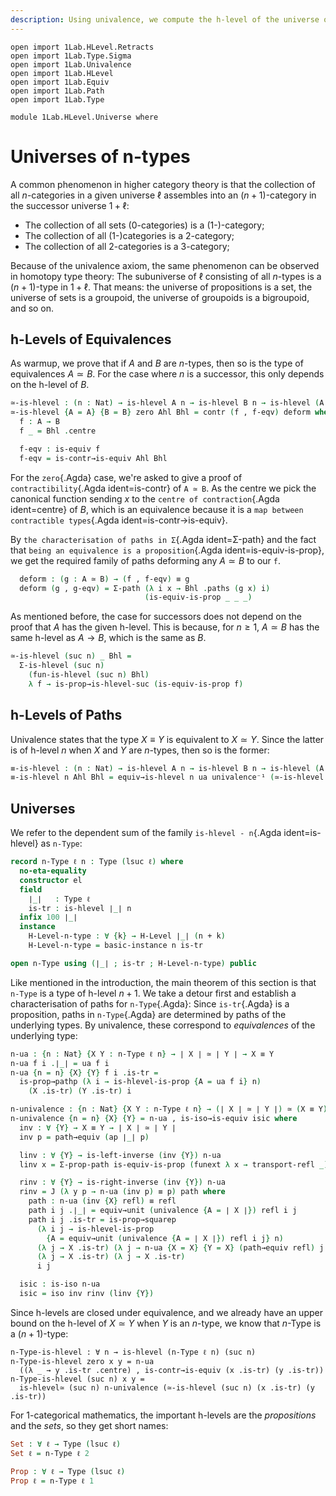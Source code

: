 ```yaml
---
description: Using univalence, we compute the h-level of the universe of n types.
---
```

```
open import 1Lab.HLevel.Retracts
open import 1Lab.Type.Sigma
open import 1Lab.Univalence
open import 1Lab.HLevel
open import 1Lab.Equiv
open import 1Lab.Path
open import 1Lab.Type

module 1Lab.HLevel.Universe where
```

<!--
```
private variable
  ℓ : Level
  A B C : Type ℓ
```
-->

# Universes of n-types

A common phenomenon in higher category theory is that the collection of
all $n$-categories in a given universe $\ell$ assembles into an
$(n+1)$-category in the successor universe $1+\ell$:

* The collection of all sets (0-categories) is a (1-)-category;
* The collection of all (1-)categories is a 2-category;
* The collection of all 2-categories is a 3-category;

Because of the univalence axiom, the same phenomenon can be observed in
homotopy type theory: The subuniverse of $\ell$ consisting of all
$n$-types is a $(n+1)$-type in $1+\ell$. That means: the universe of
propositions is a set, the universe of sets is a groupoid, the universe
of groupoids is a bigroupoid, and so on.

## h-Levels of Equivalences

As warmup, we prove that if $A$ and $B$ are $n$-types, then so is the
type of equivalences $A \simeq B$. For the case where $n$ is a
successor, this only depends on the h-level of $B$.

```agda
≃-is-hlevel : (n : Nat) → is-hlevel A n → is-hlevel B n → is-hlevel (A ≃ B) n
≃-is-hlevel {A = A} {B = B} zero Ahl Bhl = contr (f , f-eqv) deform where
  f : A → B
  f _ = Bhl .centre

  f-eqv : is-equiv f
  f-eqv = is-contr→is-equiv Ahl Bhl
```

For the `zero`{.Agda} case, we're asked to give a proof of
`contractibility`{.Agda ident=is-contr} of `A ≃ B`. As the centre we pick
the canonical function sending $x$ to the `centre of contraction`{.Agda
ident=centre} of $B$, which is an equivalence because it is a
`map between contractible types`{.Agda ident=is-contr→is-equiv}.

By `the characterisation of paths in Σ`{.Agda ident=Σ-path} and the fact
that `being an equivalence is a proposition`{.Agda
ident=is-equiv-is-prop}, we get the required family of paths deforming any
$A \simeq B$ to our `f`.

```agda
  deform : (g : A ≃ B) → (f , f-eqv) ≡ g
  deform (g , g-eqv) = Σ-path (λ i x → Bhl .paths (g x) i)
                              (is-equiv-is-prop _ _ _)
```

As mentioned before, the case for successors does not depend on the
proof that $A$ has the given h-level. This is because, for $n \ge 1$, $A
\simeq B$ has the same h-level as $A \to B$, which is the same as $B$.

```agda
≃-is-hlevel (suc n) _ Bhl =
  Σ-is-hlevel (suc n)
    (fun-is-hlevel (suc n) Bhl)
    λ f → is-prop→is-hlevel-suc (is-equiv-is-prop f)
```

## h-Levels of Paths

Univalence states that the type $X ≡ Y$ is equivalent to $X \simeq Y$.
Since the latter is of h-level $n$ when $X$ and $Y$ are $n$-types, then
so is the former:

```agda
≡-is-hlevel : (n : Nat) → is-hlevel A n → is-hlevel B n → is-hlevel (A ≡ B) n
≡-is-hlevel n Ahl Bhl = equiv→is-hlevel n ua univalence⁻¹ (≃-is-hlevel n Ahl Bhl)
```

## Universes

We refer to the dependent sum of the family `is-hlevel - n`{.Agda
ident=is-hlevel} as `n-Type`:

```agda
record n-Type ℓ n : Type (lsuc ℓ) where
  no-eta-equality
  constructor el
  field
    ∣_∣   : Type ℓ
    is-tr : is-hlevel ∣_∣ n
  infix 100 ∣_∣
  instance
    H-Level-n-type : ∀ {k} → H-Level ∣_∣ (n + k)
    H-Level-n-type = basic-instance n is-tr

open n-Type using (∣_∣ ; is-tr ; H-Level-n-type) public
```

Like mentioned in the introduction, the main theorem of this section is
that `n-Type` is a type of h-level $n+1$. We take a detour first and
establish a characterisation of paths for `n-Type`{.Agda}: Since
`is-tr`{.Agda} is a proposition, paths in `n-Type`{.Agda} are determined
by paths of the underlying types. By univalence, these correspond to
_equivalences_ of the underlying type:

```agda
n-ua : {n : Nat} {X Y : n-Type ℓ n} → ∣ X ∣ ≃ ∣ Y ∣ → X ≡ Y
n-ua f i .∣_∣ = ua f i
n-ua {n = n} {X} {Y} f i .is-tr =
  is-prop→pathp (λ i → is-hlevel-is-prop {A = ua f i} n)
    (X .is-tr) (Y .is-tr) i

n-univalence : {n : Nat} {X Y : n-Type ℓ n} → (∣ X ∣ ≃ ∣ Y ∣) ≃ (X ≡ Y)
n-univalence {n = n} {X} {Y} = n-ua , is-iso→is-equiv isic where
  inv : ∀ {Y} → X ≡ Y → ∣ X ∣ ≃ ∣ Y ∣
  inv p = path→equiv (ap ∣_∣ p)

  linv : ∀ {Y} → is-left-inverse (inv {Y}) n-ua
  linv x = Σ-prop-path is-equiv-is-prop (funext λ x → transport-refl _)

  rinv : ∀ {Y} → is-right-inverse (inv {Y}) n-ua
  rinv = J (λ y p → n-ua (inv p) ≡ p) path where
    path : n-ua (inv {X} refl) ≡ refl
    path i j .∣_∣ = equiv→unit (univalence {A = ∣ X ∣}) refl i j
    path i j .is-tr = is-prop→squarep
      (λ i j → is-hlevel-is-prop
        {A = equiv→unit (univalence {A = ∣ X ∣}) refl i j} n)
      (λ j → X .is-tr) (λ j → n-ua {X = X} {Y = X} (path→equiv refl) j .is-tr)
      (λ j → X .is-tr) (λ j → X .is-tr)
      i j

  isic : is-iso n-ua
  isic = iso inv rinv (linv {Y})
```

Since h-levels are closed under equivalence, and we already have an
upper bound on the h-level of $X \simeq Y$ when $Y$ is an $n$-type, we
know that $n$-Type is a $(n+1)$-type:

```
n-Type-is-hlevel : ∀ n → is-hlevel (n-Type ℓ n) (suc n)
n-Type-is-hlevel zero x y = n-ua
  ((λ _ → y .is-tr .centre) , is-contr→is-equiv (x .is-tr) (y .is-tr))
n-Type-is-hlevel (suc n) x y =
  is-hlevel≃ (suc n) n-univalence (≃-is-hlevel (suc n) (x .is-tr) (y .is-tr))
```

For 1-categorical mathematics, the important h-levels are the
_propositions_ and the _sets_, so they get short names:

```agda
Set : ∀ ℓ → Type (lsuc ℓ)
Set ℓ = n-Type ℓ 2

Prop : ∀ ℓ → Type (lsuc ℓ)
Prop ℓ = n-Type ℓ 1
```

<!--
```agda
n-Type-square
  : ∀ {ℓ} {n}
  → {w x y z : n-Type ℓ n}
  → {p : x ≡ w} {q : x ≡ y} {s : w ≡ z} {r : y ≡ z}
  → Square (ap ∣_∣ p) (ap ∣_∣ q) (ap ∣_∣ s) (ap ∣_∣ r)
  → Square p q s r
n-Type-square sq i j .∣_∣ = sq i j
n-Type-square {p = p} {q} {s} {r} sq i j .is-tr =
  is-prop→squarep (λ i j → is-hlevel-is-prop {A = sq i j} _)
    (ap is-tr p) (ap is-tr q) (ap is-tr s) (ap is-tr r) i j

instance
  H-Level-nType : ∀ {n k} → H-Level (n-Type ℓ k) (1 + k + n)
  H-Level-nType {k = k} = basic-instance (1 + k) (n-Type-is-hlevel k)

  H-Level-is-equiv
    : ∀ {ℓ ℓ′} {A : Type ℓ} {B : Type ℓ′} {f : A → B} {n}
    → H-Level (is-equiv f) (suc n)
  H-Level-is-equiv = prop-instance (is-equiv-is-prop _)
```
-->
